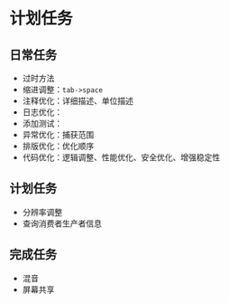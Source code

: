 # 计划任务

## 日常任务

* 过时方法
* 缩进调整：`tab->space`
* 注释优化：详细描述、单位描述
* 日志优化：
* 添加测试：
* 异常优化：捕获范围
* 排版优化：优化顺序
* 代码优化：逻辑调整、性能优化、安全优化、增强稳定性

## 计划任务

* 分辨率调整
* 查询消费者生产者信息

## 完成任务

* 混音
* 屏幕共享
